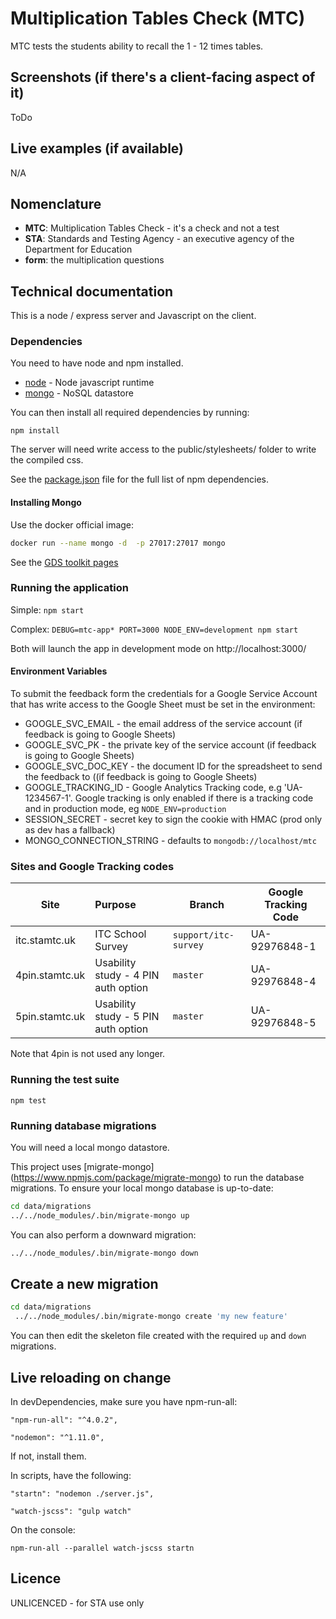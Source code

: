 # Multiplication Tables Check (MTC)

MTC tests the students ability to recall the 1 - 12 times tables.

## Screenshots (if there's a client-facing aspect of it)

ToDo

## Live examples (if available)

N/A

## Nomenclature

- **MTC**: Multiplication Tables Check - it's a check and not a test
- **STA**: Standards and Testing Agency - an executive agency of the Department for Education
- **form**: the multiplication questions

## Technical documentation

This is a node / express server and Javascript on the client. 

### Dependencies

You need to have node and npm installed.

- [node](https://nodejs.org/) - Node javascript runtime 
- [mongo](https://www.mongodb.com/) - NoSQL datastore

You can then install all required dependencies by running:

`npm install`

The server will need write access to the public/stylesheets/ folder to write the compiled css.

See the [package.json](./package.json) file for the full list of npm dependencies.

#### Installing Mongo

Use the docker official image:

```bash
docker run --name mongo -d  -p 27017:27017 mongo
```

See the [GDS toolkit pages](https://www.gov.uk/service-manual/design/using-the-govuk-template-frontend-toolkit-and-elements)

### Running the application

Simple: `npm start`

Complex: `DEBUG=mtc-app* PORT=3000 NODE_ENV=development npm start`

Both will launch the app in development mode on http://localhost:3000/

#### Environment Variables

To submit the feedback form the credentials for a Google Service Account that has write access to the Google 
Sheet must be set in the environment:

* GOOGLE_SVC_EMAIL - the email address of the service account (if feedback is going to Google Sheets)
* GOOGLE_SVC_PK - the private key of the service account (if feedback is going to Google Sheets)
* GOOGLE_SVC_DOC_KEY - the document ID for the spreadsheet to send the feedback to ((if feedback is going to Google Sheets)
* GOOGLE_TRACKING_ID - Google Analytics Tracking code, e.g 'UA-1234567-1'.  Google tracking is only enabled if there is
  a tracking code and in production mode, eg `NODE_ENV=production`
* SESSION_SECRET - secret key to sign the cookie with HMAC (prod only as dev has a fallback)
* MONGO_CONNECTION_STRING - defaults to `mongodb://localhost/mtc`

### Sites and Google Tracking codes

| Site                  | Purpose        | Branch | Google Tracking Code |
| --------------------- | :------------- | ------ | -------------------- |
| itc.stamtc.uk         | ITC School Survey     | `support/itc-survey`   | UA-92976848-1 |
| 4pin.stamtc.uk        | Usability study - 4 PIN auth option | `master` | UA-92976848-4 |
| 5pin.stamtc.uk        | Usability study - 5 PIN auth option | `master` | UA-92976848-5 |

Note that 4pin is not used any longer.

### Running the test suite

`npm test`

### Running database migrations

You will need a local mongo datastore.

This project uses [migrate-mongo] (https://www.npmjs.com/package/migrate-mongo) to run the database migrations.  To 
ensure your local mongo database is up-to-date:

```bash
cd data/migrations
../../node_modules/.bin/migrate-mongo up
```

You can also perform a downward migration:

```bash
../../node_modules/.bin/migrate-mongo down
```

## Create a new migration

```bash
cd data/migrations
 ../../node_modules/.bin/migrate-mongo create 'my new feature'
```
You can then edit the skeleton file created with the required `up` and `down` migrations. 

## Live reloading on change

In devDependencies, make sure you have npm-run-all:

`"npm-run-all": "^4.0.2",`

`"nodemon": "^1.11.0",`

If not, install them.

In scripts, have the following:

`"startn": "nodemon ./server.js",`

`"watch-jscss": "gulp watch"`

On the console:

`npm-run-all --parallel watch-jscss startn`

## Licence

UNLICENCED - for STA use only
